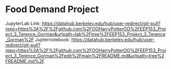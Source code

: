 # Food Demand Project
JupyterLab Link: https://datahub.berkeley.edu/hub/user-redirect/git-pull?repo=https%3A%2F%2Fgithub.com%2FOOHarryPotterOO%2FEEP153_Project_3_Terence_Gorman&urlpath=lab%2Ftree%2FEEP153_Project_3_Terence_Gorman%2F
Jupternotebook: https://datahub.berkeley.edu/hub/user-redirect/git-pull?repo=https%3A%2F%2Fgithub.com%2FOOHarryPotterOO%2FEEP153_Project_3_Terence_Gorman%2Fedit%2Fmain%2FREADME.md&urlpath=tree%2FREADME.md%2F

